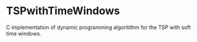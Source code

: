 # TSPwithTimeWindows
C implementation of dynamic programming algoritithm for the TSP with soft time windows.
